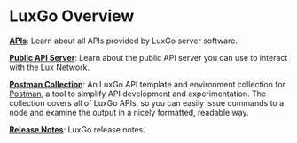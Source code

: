 # LuxGo Overview

[**APIs**](./apis/README.md): Learn about all APIs provided by LuxGo server software.

[**Public API Server**](public-api-server.md): Learn about the public API server you can use to interact with the Lux Network.

[**Postman Collection**](postman-lux-collection.md): An LuxGo API template and environment collection for [Postman](https://postman.com/), a tool to simplify API development and experimentation. The collection covers all of LuxGo APIs, so you can easily issue commands to a node and examine the output in a nicely formatted, readable way.

[**Release Notes**](./luxd-release-notes.md): LuxGo release notes.
